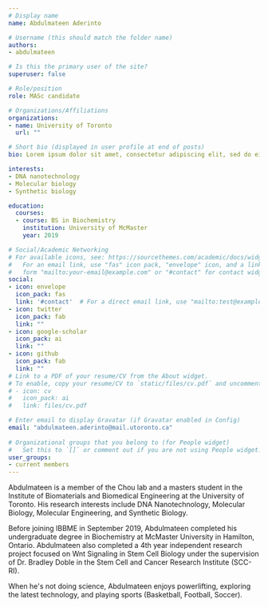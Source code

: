 ```yaml
---
# Display name
name: Abdulmateen Aderinto

# Username (this should match the folder name)
authors:
- abdulmateen

# Is this the primary user of the site?
superuser: false

# Role/position
role: MASc candidate

# Organizations/Affiliations
organizations:
- name: University of Toronto
  url: ""

# Short bio (displayed in user profile at end of posts)
bio: Lorem ipsum dolor sit amet, consectetur adipiscing elit, sed do eiusmod tempor incididunt

interests:
- DNA nanotechnology
- Molecular biology
- Synthetic biology

education:
  courses:
  - course: BS in Biochemistry
    institution: University of McMaster
    year: 2019

# Social/Academic Networking
# For available icons, see: https://sourcethemes.com/academic/docs/widgets/#icons
#   For an email link, use "fas" icon pack, "envelope" icon, and a link in the
#   form "mailto:your-email@example.com" or "#contact" for contact widget.
social:
- icon: envelope
  icon_pack: fas
  link: '#contact'  # For a direct email link, use "mailto:test@example.org".
- icon: twitter
  icon_pack: fab
  link: ""
- icon: google-scholar
  icon_pack: ai
  link: ""
- icon: github
  icon_pack: fab
  link: ""
# Link to a PDF of your resume/CV from the About widget.
# To enable, copy your resume/CV to `static/files/cv.pdf` and uncomment the lines below.  
# - icon: cv
#   icon_pack: ai
#   link: files/cv.pdf

# Enter email to display Gravatar (if Gravatar enabled in Config)
email: "abdulmateen.aderinto@mail.utoronto.ca"
  
# Organizational groups that you belong to (for People widget)
#   Set this to `[]` or comment out if you are not using People widget.  
user_groups:
- current members
---
```

Abdulmateen is a member of the Chou lab and a masters student in the Institute of Biomaterials and Biomedical Engineering at the University of Toronto. His research interests include DNA Nanotechnology, Molecular Biology, Molecular Engineering, and Synthetic Biology.

Before joining IBBME in September 2019, Abdulmateen completed his undergraduate degree in Biochemistry at McMaster University in Hamilton, Ontario. Abdulmateen also completed a 4th year independent research project focused on Wnt Signaling in Stem Cell Biology under the supervision of Dr. Bradley Doble in the Stem Cell and Cancer Research Institute (SCC-RI).

When he's not doing science, Abdulmateen enjoys powerlifting, exploring the latest technology, and playing sports (Basketball, Football, Soccer).